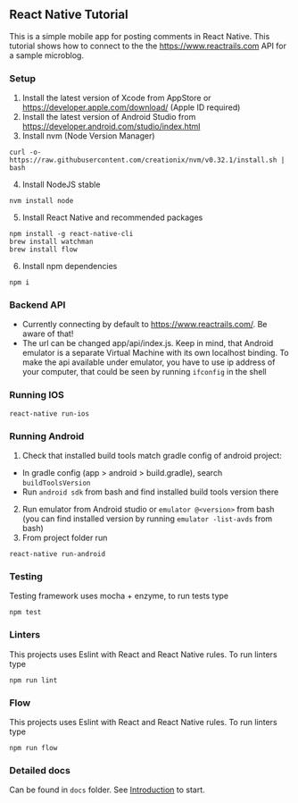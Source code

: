 ## React Native Tutorial
This is a simple mobile app for posting comments in React Native.
This tutorial shows how to connect to the the https://www.reactrails.com API for a sample microblog.

### Setup
1. Install the latest version of Xcode from AppStore or https://developer.apple.com/download/ (Apple ID required)
2. Install the latest version of Android Studio from https://developer.android.com/studio/index.html
3. Install nvm (Node Version Manager)

  ```
  curl -o- https://raw.githubusercontent.com/creationix/nvm/v0.32.1/install.sh | bash
  ```

4. Install NodeJS stable

  ```
  nvm install node
  ```

5. Install React Native and recommended packages

  ```
  npm install -g react-native-cli
  brew install watchman
  brew install flow
  ```

6. Install npm dependencies

  ```
  npm i
  ```

### Backend API

* Currently connecting by default to https://www.reactrails.com/. Be aware of that!
* The url can be changed app/api/index.js. Keep in mind, that Android emulator is
a separate Virtual Machine with its own localhost binding. To make the api available under emulator,
you have to use ip address of your computer, that could be seen by running `ifconfig` in the shell

### Running IOS
```
react-native run-ios
```

### Running Android
1. Check that installed build tools match gradle config of android project:
  - In gradle config (app > android > build.gradle), search `buildToolsVersion`
  - Run `android sdk` from bash and find installed build tools version there
2. Run emulator from Android studio or `emulator @<version>` from bash (you can find installed version by running `emulator -list-avds` from bash)
3. From project folder run
```
react-native run-android
```

### Testing
Testing framework uses mocha + enzyme, to run tests type
```
npm test
```

### Linters
This projects uses Eslint with React and React Native rules. To run linters type
```
npm run lint
```


### Flow
This projects uses Eslint with React and React Native rules. To run linters type
```
npm run flow
```

### Detailed docs

Can be found in `docs` folder. See [Introduction](Introduction.md) to start.
